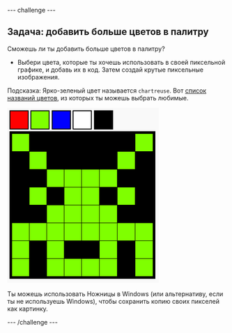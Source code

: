 \--- challenge \---

## Задача: добавить больше цветов в палитру

Сможешь ли ты добавить больше цветов в палитру?

+ Выбери цвета, которые ты хочешь использовать в своей пиксельной графике, и добавь их в код. Затем создай крутые пиксельные изображения.

Подсказка: Ярко-зеленый цвет называется `chartreuse`. Вот [список названий цветов](https://www.w3schools.com/colors/colors_names.asp), из которых ты можешь выбрать любимые.

![снимок экрана](images/pixel-art-final.png)

Ты можешь использовать Ножницы в Windows (или альтернативу, если ты не используешь Windows), чтобы сохранить копию своих пикселей как картинку.

\--- /challenge \---